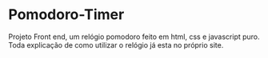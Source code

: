 # Pomodoro-Timer
Projeto Front end, um relógio pomodoro feito em html, css e javascript puro.
Toda explicação de como utilizar o relógio já esta no próprio site.

